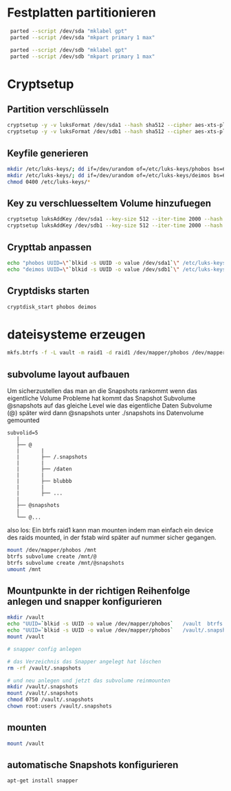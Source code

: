 # Festplatten partitionieren
```bash
 parted --script /dev/sda "mklabel gpt"
 parted --script /dev/sda "mkpart primary 1 max"

 parted --script /dev/sdb "mklabel gpt"
 parted --script /dev/sdb "mkpart primary 1 max"
```

# Cryptsetup
## Partition verschlüsseln
```bash
cryptsetup -y -v luksFormat /dev/sda1 --hash sha512 --cipher aes-xts-plain64 --key-size 512 --iter-time 10000
cryptsetup -y -v luksFormat /dev/sdb1 --hash sha512 --cipher aes-xts-plain64 --key-size 512 --iter-time 10000
```

## Keyfile generieren
```bash
mkdir /etc/luks-keys/; dd if=/dev/urandom of=/etc/luks-keys/phobos bs=64 count=1
mkdir /etc/luks-keys/; dd if=/dev/urandom of=/etc/luks-keys/deimos bs=64 count=1
chmod 0400 /etc/luks-keys/*
```

## Key zu verschluesseltem Volume hinzufuegen
```bash
cryptsetup luksAddKey /dev/sda1 --key-size 512 --iter-time 2000 --hash sha512 /etc/luks-keys/phobos
cryptsetup luksAddKey /dev/sdb1 --key-size 512 --iter-time 2000 --hash sha512 /etc/luks-keys/deimos
```

## Crypttab anpassen
```bash
echo "phobos UUID=\"`blkid -s UUID -o value /dev/sda1`\" /etc/luks-keys/phobos luks" >> /etc/crypttab
echo "deimos UUID=\"`blkid -s UUID -o value /dev/sdb1`\" /etc/luks-keys/deimos luks" >> /etc/crypttab
```

## Cryptdisks starten
```bash
cryptdisk_start phobos deimos
```

# dateisysteme erzeugen
```bash
mkfs.btrfs -f -L vault -m raid1 -d raid1 /dev/mapper/phobos /dev/mapper/phobos
```


## subvolume layout aufbauen
Um sicherzustellen das man an die Snapshots rankommt wenn das eigentliche Volume Probleme hat kommt das Snapshot Subvolume @snapshots auf das gleiche Level wie das eigentliche Daten Subvolume (@) später wird dann @snapshots unter ./snapshots ins Datenvolume gemounted

```
subvolid=5
   |
   ├── @
   |       |
   |       ├── /.snapshots
   |       |
   |       ├── /daten
   |       |
   |       ├── blubbb
   |       |
   |       ├── ...
   |
   ├── @snapshots
   |
   └── @...
```

also los:
Ein btrfs raid1 kann man mounten indem man einfach ein device des raids mounted, in der fstab wird später auf nummer sicher gegangen.
```bash
mount /dev/mapper/phobos /mnt
btrfs subvolume create /mnt/@
btrfs subvolume create /mnt/@snapshots
umount /mnt
```

## Mountpunkte in der richtigen Reihenfolge anlegen und snapper konfigurieren 
```bash
mkdir /vault
echo "UUID=`blkid -s UUID -o value /dev/mapper/phobos`   /vault  btrfs   subvol=@,device=/dev/mapper/deimos,device=/dev/mapper/phobos,defaults,rw,user,nofail,nodev,nosuid,noexec   0   2" >> /etc/fstab
echo "UUID=`blkid -s UUID -o value /dev/mapper/phobos`   /vault/.snapshots  btrfs   subvol=@snapshots,device=/dev/mapper/deimos,device=/dev/mapper/phobos,defaults,rw,user,nofail,nodev,nosuid,noexec   0   2" >> /etc/fstab
mount /vault

# snapper config anlegen

# das Verzeichnis das Snapper angelegt hat löschen
rm -rf /vault/.snapshots

# und neu anlegen und jetzt das subvolume reinmounten
mkdir /vault/.snapshots
mount /vault/.snapshots
chmod 0750 /vault/.snapshots
chown root:users /vault/.snapshots

```



## mounten
```bash
mount /vault
```

## automatische Snapshots konfigurieren
```bash
apt-get install snapper
```





